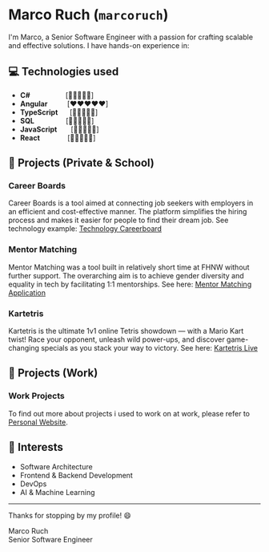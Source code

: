 # Marco Ruch (`marcoruch`)

I'm Marco, a Senior Software Engineer with a passion for crafting scalable and effective solutions. I have hands-on experience in:

## 💻 Technologies used

- **C#**&nbsp;&nbsp;&nbsp;&nbsp;&nbsp;&nbsp;&nbsp;&nbsp;&nbsp;&nbsp;&nbsp;&nbsp;&nbsp;&nbsp;&nbsp;&nbsp;&nbsp;&nbsp;[💚💚💚💚💚]
- **Angular**&nbsp;&nbsp;&nbsp;&nbsp;&nbsp;&nbsp;&nbsp;&nbsp;&nbsp;&nbsp;[❤️❤️❤️❤️❤️]
- **TypeScript**&nbsp;&nbsp;&nbsp;&nbsp;&nbsp;&nbsp;[🤎🤎🤎🤎🤎]
- **SQL**&nbsp;&nbsp;&nbsp;&nbsp;&nbsp;&nbsp;&nbsp;&nbsp;&nbsp;&nbsp;&nbsp;&nbsp;&nbsp;&nbsp;&nbsp;&nbsp;[💜💜💜💜🖤]
- **JavaScript**&nbsp;&nbsp;&nbsp;&nbsp;&nbsp;&nbsp;&nbsp;[💛💛💛💛🖤]
- **React**&nbsp;&nbsp;&nbsp;&nbsp;&nbsp;&nbsp;&nbsp;&nbsp;&nbsp;&nbsp;&nbsp;&nbsp;&nbsp;&nbsp;[💙💙💙🖤🖤]

## 🚀 Projects (Private & School)

### **Career Boards**
Career Boards is a tool aimed at connecting job seekers with employers in an efficient and cost-effective manner. The platform simplifies the hiring process and makes it easier for people to find their dream job.
See technology example: [Technology Careerboard](https://technology.careerboards.ch)

### **Mentor Matching**
Mentor Matching was a tool built in relatively short time at FHNW without further support. The overarching aim is to achieve gender diversity and equality in tech by facilitating 1:1 mentorships.
See here: [Mentor Matching Application](https://mentor-matching.techface.ch/)

### **Kartetris**
Kartetris is the ultimate 1v1 online Tetris showdown — with a Mario Kart twist! Race your opponent, unleash wild power-ups, and discover game-changing specials as you stack your way to victory.
See here: [Kartetris Live](https://kartetris.onrender.com/)

## 🏢 Projects (Work)

### **Work Projects**
To find out more about projects i used to work on at work, please refer to [Personal Website](https://marcoruch.ch).

## 🌱 Interests

- Software Architecture
- Frontend & Backend Development
- DevOps
- AI & Machine Learning

---

Thanks for stopping by my profile! 😄

Marco Ruch  
Senior Software Engineer
